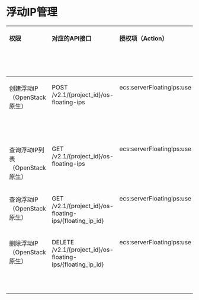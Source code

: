 # 浮动IP管理<a name="ecs_06_0015"></a>

<a name="table597722943219"></a>
<table><thead align="left"><tr id="row20978132943210"><th class="cellrowborder" valign="top" width="9.29092909290929%" id="mcps1.1.9.1.1"><p id="p1959712364512"><a name="p1959712364512"></a><a name="p1959712364512"></a>权限</p>
</th>
<th class="cellrowborder" valign="top" width="17.76177617761776%" id="mcps1.1.9.1.2"><p id="p8402164419019"><a name="p8402164419019"></a><a name="p8402164419019"></a>对应的API接口</p>
</th>
<th class="cellrowborder" valign="top" width="19.45194519451945%" id="mcps1.1.9.1.3"><p id="p2040214445018"><a name="p2040214445018"></a><a name="p2040214445018"></a>授权项（Action）</p>
</th>
<th class="cellrowborder" valign="top" width="15.881588158815878%" id="mcps1.1.9.1.4"><p id="p22519318453"><a name="p22519318453"></a><a name="p22519318453"></a>依赖的授权项</p>
</th>
<th class="cellrowborder" valign="top" width="8.44084408440844%" id="mcps1.1.9.1.5"><p id="p84029445019"><a name="p84029445019"></a><a name="p84029445019"></a>IAM项目</p>
<p id="p12578131324712"><a name="p12578131324712"></a><a name="p12578131324712"></a>(Project)</p>
</th>
<th class="cellrowborder" valign="top" width="14.7014701470147%" id="mcps1.1.9.1.6"><p id="p1999212348459"><a name="p1999212348459"></a><a name="p1999212348459"></a>企业项目</p>
<p id="p1026502118478"><a name="p1026502118478"></a><a name="p1026502118478"></a>(Enterprise Project)</p>
</th>
<th class="cellrowborder" valign="top" width="6.95069506950695%" id="mcps1.1.9.1.7"><p id="p145471353104218"><a name="p145471353104218"></a><a name="p145471353104218"></a>实例授权</p>
</th>
<th class="cellrowborder" valign="top" width="7.520752075207521%" id="mcps1.1.9.1.8"><p id="p1538156134218"><a name="p1538156134218"></a><a name="p1538156134218"></a>标签授权</p>
</th>
</tr>
</thead>
<tbody><tr id="row13978152915327"><td class="cellrowborder" valign="top" width="9.29092909290929%" headers="mcps1.1.9.1.1 "><p id="p1928615162611"><a name="p1928615162611"></a><a name="p1928615162611"></a>创建浮动IP（OpenStack原生）</p>
</td>
<td class="cellrowborder" valign="top" width="17.76177617761776%" headers="mcps1.1.9.1.2 "><p id="p1912112154117"><a name="p1912112154117"></a><a name="p1912112154117"></a>POST /v2.1/{project_id}/os-floating-ips</p>
</td>
<td class="cellrowborder" valign="top" width="19.45194519451945%" headers="mcps1.1.9.1.3 "><p id="p2485752142218"><a name="p2485752142218"></a><a name="p2485752142218"></a>ecs:serverFloatingIps:use</p>
</td>
<td class="cellrowborder" valign="top" width="15.881588158815878%" headers="mcps1.1.9.1.4 "><p id="p177981953182215"><a name="p177981953182215"></a><a name="p177981953182215"></a>vpc:floatingIps:get</p>
<p id="p048645482213"><a name="p048645482213"></a><a name="p048645482213"></a>vpc:floatingIps:create</p>
<p id="p328817559226"><a name="p328817559226"></a><a name="p328817559226"></a>vpc:floatingIps:update</p>
<p id="p1221725652212"><a name="p1221725652212"></a><a name="p1221725652212"></a>vpc:ports:get</p>
</td>
<td class="cellrowborder" valign="top" width="8.44084408440844%" headers="mcps1.1.9.1.5 "><p id="p1178918181914"><a name="p1178918181914"></a><a name="p1178918181914"></a>√</p>
</td>
<td class="cellrowborder" valign="top" width="14.7014701470147%" headers="mcps1.1.9.1.6 "><p id="p578171820196"><a name="p578171820196"></a><a name="p578171820196"></a>×</p>
</td>
<td class="cellrowborder" valign="top" width="6.95069506950695%" headers="mcps1.1.9.1.7 "><p id="p125471753154216"><a name="p125471753154216"></a><a name="p125471753154216"></a>×</p>
</td>
<td class="cellrowborder" valign="top" width="7.520752075207521%" headers="mcps1.1.9.1.8 "><p id="p1153814568420"><a name="p1153814568420"></a><a name="p1153814568420"></a>×</p>
</td>
</tr>
<tr id="row89781529103215"><td class="cellrowborder" valign="top" width="9.29092909290929%" headers="mcps1.1.9.1.1 "><p id="p52861458261"><a name="p52861458261"></a><a name="p52861458261"></a>查询浮动IP列表（OpenStack原生）</p>
</td>
<td class="cellrowborder" valign="top" width="17.76177617761776%" headers="mcps1.1.9.1.2 "><p id="p75051616124113"><a name="p75051616124113"></a><a name="p75051616124113"></a>GET /v2.1/{project_id}/os-floating-ips</p>
</td>
<td class="cellrowborder" valign="top" width="19.45194519451945%" headers="mcps1.1.9.1.3 "><p id="p1092012490221"><a name="p1092012490221"></a><a name="p1092012490221"></a>ecs:serverFloatingIps:use</p>
</td>
<td class="cellrowborder" valign="top" width="15.881588158815878%" headers="mcps1.1.9.1.4 "><p id="p3935125619221"><a name="p3935125619221"></a><a name="p3935125619221"></a>vpc:floatingIps:get</p>
<p id="p859919575228"><a name="p859919575228"></a><a name="p859919575228"></a>vpc:ports:get</p>
</td>
<td class="cellrowborder" valign="top" width="8.44084408440844%" headers="mcps1.1.9.1.5 "><p id="p134071856152613"><a name="p134071856152613"></a><a name="p134071856152613"></a>√</p>
</td>
<td class="cellrowborder" valign="top" width="14.7014701470147%" headers="mcps1.1.9.1.6 "><p id="p7407356112612"><a name="p7407356112612"></a><a name="p7407356112612"></a>×</p>
</td>
<td class="cellrowborder" valign="top" width="6.95069506950695%" headers="mcps1.1.9.1.7 "><p id="p1554716539422"><a name="p1554716539422"></a><a name="p1554716539422"></a>×</p>
</td>
<td class="cellrowborder" valign="top" width="7.520752075207521%" headers="mcps1.1.9.1.8 "><p id="p145381456194213"><a name="p145381456194213"></a><a name="p145381456194213"></a>×</p>
</td>
</tr>
<tr id="row18978329133213"><td class="cellrowborder" valign="top" width="9.29092909290929%" headers="mcps1.1.9.1.1 "><p id="p152861656262"><a name="p152861656262"></a><a name="p152861656262"></a>查询浮动IP（OpenStack原生）</p>
</td>
<td class="cellrowborder" valign="top" width="17.76177617761776%" headers="mcps1.1.9.1.2 "><p id="p14179172084116"><a name="p14179172084116"></a><a name="p14179172084116"></a>GET /v2.1/{project_id}/os-floating-ips/{floating_ip_id}</p>
</td>
<td class="cellrowborder" valign="top" width="19.45194519451945%" headers="mcps1.1.9.1.3 "><p id="p109594472222"><a name="p109594472222"></a><a name="p109594472222"></a>ecs:serverFloatingIps:use</p>
</td>
<td class="cellrowborder" valign="top" width="15.881588158815878%" headers="mcps1.1.9.1.4 "><p id="p1472419582228"><a name="p1472419582228"></a><a name="p1472419582228"></a>vpc:floatingIps:get</p>
<p id="p12290959122210"><a name="p12290959122210"></a><a name="p12290959122210"></a>vpc:ports:get</p>
</td>
<td class="cellrowborder" valign="top" width="8.44084408440844%" headers="mcps1.1.9.1.5 "><p id="p551811571269"><a name="p551811571269"></a><a name="p551811571269"></a>√</p>
</td>
<td class="cellrowborder" valign="top" width="14.7014701470147%" headers="mcps1.1.9.1.6 "><p id="p135181357102610"><a name="p135181357102610"></a><a name="p135181357102610"></a>×</p>
</td>
<td class="cellrowborder" valign="top" width="6.95069506950695%" headers="mcps1.1.9.1.7 "><p id="p1954745313422"><a name="p1954745313422"></a><a name="p1954745313422"></a>×</p>
</td>
<td class="cellrowborder" valign="top" width="7.520752075207521%" headers="mcps1.1.9.1.8 "><p id="p1253885624216"><a name="p1253885624216"></a><a name="p1253885624216"></a>×</p>
</td>
</tr>
<tr id="row19781429183210"><td class="cellrowborder" valign="top" width="9.29092909290929%" headers="mcps1.1.9.1.1 "><p id="p828616582617"><a name="p828616582617"></a><a name="p828616582617"></a>删除浮动IP（OpenStack原生）</p>
</td>
<td class="cellrowborder" valign="top" width="17.76177617761776%" headers="mcps1.1.9.1.2 "><p id="p9371172418414"><a name="p9371172418414"></a><a name="p9371172418414"></a>DELETE /v2.1/{project_id}/os-floating-ips/{floating_ip_id}</p>
</td>
<td class="cellrowborder" valign="top" width="19.45194519451945%" headers="mcps1.1.9.1.3 "><p id="p1169724610222"><a name="p1169724610222"></a><a name="p1169724610222"></a>ecs:serverFloatingIps:use</p>
</td>
<td class="cellrowborder" valign="top" width="15.881588158815878%" headers="mcps1.1.9.1.4 "><p id="p176471706235"><a name="p176471706235"></a><a name="p176471706235"></a>vpc:floatingIps:get</p>
<p id="p6289141112316"><a name="p6289141112316"></a><a name="p6289141112316"></a>vpc:floatingIps:delete</p>
<p id="p8371223233"><a name="p8371223233"></a><a name="p8371223233"></a>vpc:floatingIps:update</p>
<p id="p715317312318"><a name="p715317312318"></a><a name="p715317312318"></a>vpc:ports:get</p>
</td>
<td class="cellrowborder" valign="top" width="8.44084408440844%" headers="mcps1.1.9.1.5 "><p id="p1213385962620"><a name="p1213385962620"></a><a name="p1213385962620"></a>√</p>
</td>
<td class="cellrowborder" valign="top" width="14.7014701470147%" headers="mcps1.1.9.1.6 "><p id="p18133559172612"><a name="p18133559172612"></a><a name="p18133559172612"></a>×</p>
</td>
<td class="cellrowborder" valign="top" width="6.95069506950695%" headers="mcps1.1.9.1.7 "><p id="p1054745313422"><a name="p1054745313422"></a><a name="p1054745313422"></a>×</p>
</td>
<td class="cellrowborder" valign="top" width="7.520752075207521%" headers="mcps1.1.9.1.8 "><p id="p11538165664212"><a name="p11538165664212"></a><a name="p11538165664212"></a>×</p>
</td>
</tr>
</tbody>
</table>

